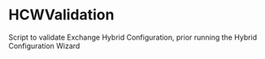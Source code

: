 # HCWValidation
Script to validate Exchange Hybrid Configuration, prior running the Hybrid Configuration Wizard
